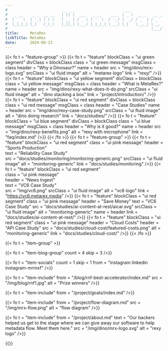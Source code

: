 ```yaml
---
#                         _  _                       ___
#   _ __    _ _  __ __   | || |  ___   _ __    ___  | _ \  __ _   __ _   ___
#  | '  \  | '_| \ \ /   | __ | / _ \ | '  \  / -_) |  _/ / _` | / _` | / -_)
#  |_|_|_| |_|   /_\_\   |_||_| \___/ |_|_|_| \___| |_|   \__,_| \__, | \___|
#                                                                |___/
title:     MetaRex
linkTitle: MetaRex
date:      2024-08-13
---
```

<!--  ___                _                             -->
<!-- | __|  ___   __ _  | |_   _  _   _ _   ___   ___  -->
<!-- | _|  / -_) / _` | |  _| | || | | '_| / -_) (_-<  -->
<!-- |_|   \___| \__,_|  \__|  \_,_| |_|   \___| /__/  -->

{{< fo t = "feature-group" >}}
  {{< fo t = "feature"
    blockClass = "ui green segment"         divClass = blockClass
    class      = "ui green message"         msgClass = class
    header     = "Why a Dinosaur?"          name = header
    src        = "img/dino/mrx-logo.svg"
    srcClass   = "ui fluid image"
    alt        = "metarex logo"
    link       = "rexy/"
  />}}
  {{< fo t = "feature"
    blockClass = "ui yellow segment"        divClass = blockClass
    class      = "ui yellow message"        msgClass = class
    header     = "What is MetaRex?"         name = header
    src        = "img/dino/rexy-what-does-it-do.png"
    srcClass   = "ui fluid image"
    alt        = "dino stacking a box"
    link       = "project/introduction/"
  />}}
  {{< fo t = "feature"
    blockClass = "ui red segment"           divClass = blockClass
    class      = "ui red message"           msgClass = class
    header     = "Case Studies"             name = header
    src        = "img/dino/rexy-case-study.png"
    srcClass   = "ui fluid image"
    alt        = "dino doing research"
    link       = "docs/studies/"
  />}}
  {{< fo t = "feature"
    blockClass = "ui blue segment"          divClass = blockClass
    class      = "ui blue message"          msgClass = class
    header     = "Why is it good?"          name = header
    src        = "img/dino/rexy-benefits.png"
    alt        = "rexy with microphone"
    link       = "faq/index.md"
  />}}
  {{< /fo >}}
{{< fo t = "feature-group" >}}
  {{< fo t = "feature"
    blockClass = "ui red segment"
    class      = "ui pink message"
    header     = "Sports Production"  
    text       = "Reliability Case Study"  
    src        = "docs/studies/monitoring/monitoring-generic.png"
    srcClass   = "ui fluid image"
    alt        = "monitoring-generic"
    link       = "docs/studies/monitoring"
  />}}
  {{< fo t = "feature"
    blockClass = "ui red segment"         
    class      = "ui pink message"     
    header     = "News Ingest"   
    text       = "VC6 Case Study"            
    src        = "img/vc6.png"
    srcClass   = "ui fluid image"
    alt        = "vc6 logo"
    link       = "https://vc6.metarex.media"
  />}}
  {{< fo t = "feature"
    blockClass = "ui red segment"
    class      = "ui pink message"
    header     = "Save Money"
    text       = "VC6 Case Study"
    src        = "docs/studies/ai-content-at-rest/aicar.svg"
    srcClass   = "ui fluid image"
    alt        = "monitoring-generic"                                     name = header
    link       = "docs/studies/ai-content-at-rest/"
  />}}
  {{< fo t = "feature"
    blockClass = "ui red segment"
    class      = "ui pink message"
    header     = "Cloud Costs"
    header     = "API Case Study"
    src        = "docs/studies/cloud-cost/featured-costs.png"
    alt        = "monitoring-generic"
    link       = "docs/studies/cloud-cost/"
  />}}
  {{< /fo >}}

{{< fo t = "item-group" >}}
<!-- ---------------------------------------------------------------------- -->
<!--   ___   _                             _            -->
<!--  | _ ) | |  ___   __ _   ___    ___  | |_   __     -->
<!--  | _ \ | | / _ \ / _` | (_-<   / -_) |  _| / _|    -->
<!--  |___/ |_| \___/ \__, | /__/   \___|  \__| \__|    -->
<!--                  |___/                             -->
{{< fo t = "item-blog-group" count = 4 skip = 3 />}}

{{< fo t = "item-socials" count = 1 skip = 1 from = "instagram linkedin instagram-mrmxf" />}}

{{< fo t = "item-include"
    from = "/blog/rnf-best-accelerator/index.md"
    src  = "/img/blog/rnf1.jpg"
    alt = "Prize winners"
/>}}

{{< fo t = "item-include"
    from = "/project/goals/index.md"
/>}}

{{< fo t = "item-include"
    from = "/project/flow-diagram.md"
    src = "/img/mrx-flow.png"
    alt = "flow diagram"
/>}}

{{< fo t = "item-include"
    from = "/project/about.md"
    text = "Our backers helped us get to the stage where we can give away our software to help metadata flow. Meet them here."
    src = "/img/dino/mrx-logo.svg"
    alt = "rexy logo"
/>}}

{{</fo>}}
